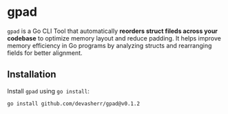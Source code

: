 # gpad

`gpad` is a Go CLI Tool that automatically **reorders struct fileds across your codebase** to optimize memory layout and reduce padding. It helps improve memory efficiency in Go programs by analyzing structs and rearranging fields for better alignment. 

## Installation

Install `gpad` using `go install`:

```bash
go install github.com/devasherr/gpad@v0.1.2
```
